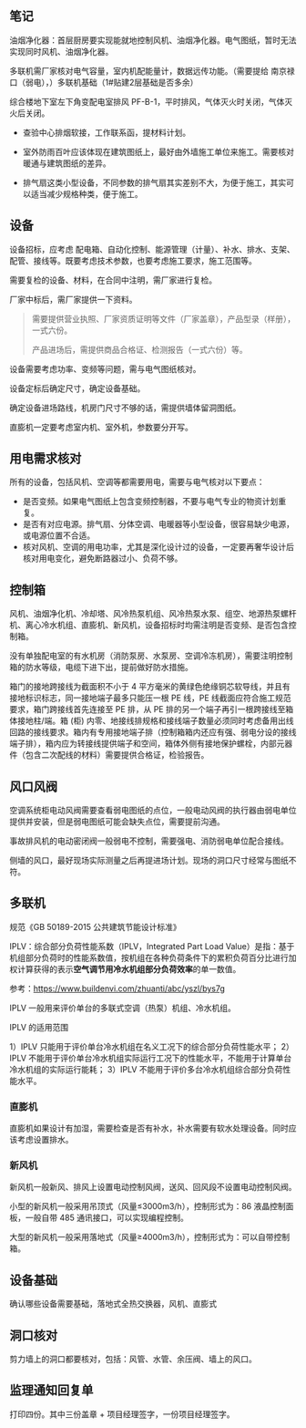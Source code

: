## 笔记

油烟净化器：首层厨房要实现能就地控制风机、油烟净化器。电气图纸，暂时无法实现同时风机、油烟净化器。

多联机需厂家核对电气容量，室内机配能量计，数据远传功能。（需要提给 南京禄口（弱电），）多联机基础（1#贴建2层基础是否多余）

综合楼地下室左下角变配电室排风 PF-B-1，平时排风，气体灭火时关闭，气体灭火后关闭。

* 查验中心排烟软接，工作联系函，提材料计划。

* 室外防雨百叶应该体现在建筑图纸上，最好由外墙施工单位来施工。需要核对暖通与建筑图纸的差异。

* 排气扇这类小型设备，不同参数的排气扇其实差别不大，为便于施工，其实可以适当减少规格种类，便于施工。

## 设备

设备招标，应考虑 配电箱、自动化控制、能源管理（计量）、补水、排水、支架、配管、接线等。既要考虑技术参数，也要考虑施工要求，施工范围等。

需要复检的设备、材料，在合同中注明，需厂家进行复检。

厂家中标后，需厂家提供一下资料。

> 需要提供营业执照、厂家资质证明等文件（厂家盖章），产品型录（样册），一式六份。
>
> 产品进场后，需提供商品合格证、检测报告（一式六份）等。

设备需要考虑功率、变频等问题，需与电气图纸核对。

设备定标后确定尺寸，确定设备基础。

确定设备进场路线，机房门尺寸不够的话，需提供墙体留洞图纸。

直膨机一定要考虑室内机、室外机，参数要分开写。

## 用电需求核对

所有的设备，包括风机、空调等都需要用电，需要与电气核对以下要点：

* 是否变频。如果电气图纸上包含变频控制器，不要与电气专业的物资计划重复。
* 是否有对应电源。排气扇、分体空调、电暖器等小型设备，很容易缺少电源，或电源位置不合适。
* 核对风机、空调的用电功率，尤其是深化设计过的设备，一定要再奢华设计后核对用电变化，避免断路器过小、负荷不够。

## 控制箱

风机、油烟净化机、冷却塔、风冷热泵机组、风冷热泵水泵、组空、地源热泵螺杆机、离心冷水机组、直膨机、新风机，设备招标时均需注明是否变频、是否包含控制箱。

没有单独配电室的有水机房（消防泵房、水泵房、空调冷冻机房），需要注明控制箱的防水等级，电缆下进下出，提前做好防水措施。

箱门的接地跨接线为截面积不小于 4 平方毫米的黄绿色绝缘铜芯软导线，并且有接地标识标志，同一接地端子最多只能压一根 PE 线，PE 线截面应符合施工规范要求，箱门跨接线首先连接至 PE 排，从 PE 排的另一个端子再引一根跨接线至箱体接地柱/端。箱 (柜) 内零、地接线排规格和接线端子数量必须同时考虑备用出线回路的接线要求。箱内有专用接地端子排（控制箱箱内还应有强、弱电分设的接线端子排），箱内应为转接线提供端子和空间，箱体外侧有接地保护螺栓，内部元器件（包含二次配线的材料）需要提供合格证，检验报告。

## 风口风阀

空调系统柜电动风阀需要查看弱电图纸的点位，一般电动风阀的执行器由弱电单位提供并安装，但是弱电图纸可能会缺失点位，需要提前沟通。

事故排风机的电动密闭阀一般弱电不控制，需要强电、消防弱电单位配合接线。

侧墙的风口，最好现场实际测量之后再提进场计划。现场的洞口尺寸经常与图纸不符。

## 多联机

规范《GB 50189-2015 公共建筑节能设计标准》

IPLV：综合部分负荷性能系数（IPLV，Integrated Part Load Value）是指：基于机组部分负荷时的性能系数值，按机组在各种负荷条件下的累积负荷百分比进行加权计算获得的表示**空气调节用冷水机组部分负荷效率**的单一数值。

参考：<https://www.buildenvi.com/zhuanti/abc/yszl/bys7g>

IPLV 一般用来评价单台的多联式空调（热泵）机组、冷水机组。

IPLV 的适用范围

1）IPLV 只能用于评价单台冷水机组在名义工况下的综合部分负荷性能水平；
2）IPLV 不能用于评价单台冷水机组实际运行工况下的性能水平，不能用于计算单台冷水机组的实际运行能耗；
3）IPLV 不能用于评价多台冷水机组综合部分负荷性能水平。

### 直膨机

直膨机如果设计有加湿，需要检查是否有补水，补水需要有软水处理设备。同时应该考虑设置排水。

### 新风机

新风机一般新风、排风上设置电动控制风阀，送风、回风段不设置电动控制风阀。

小型的新风机一般采用吊顶式（风量≤3000m3/h），控制形式为：86 液晶控制面板，一般自带 485 通讯接口，可以实现编程控制。

大型的新风机一般采用落地式（风量≥4000m3/h），控制形式为：可以自带控制箱。

## 设备基础

确认哪些设备需要基础，落地式全热交换器，风机、直膨式

## 洞口核对

剪力墙上的洞口都要核对，包括：风管、水管、余压阀、墙上的风口。

## 监理通知回复单

打印四份。其中三份盖章 + 项目经理签字，一份项目经理签字。
